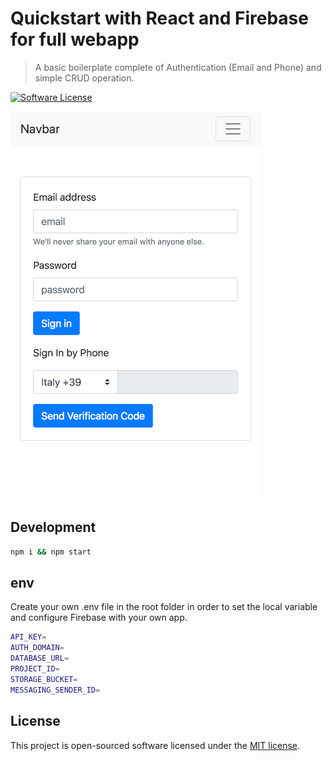 # Quickstart with React and Firebase for full webapp
> A basic boilerplate complete of Authentication (Email and Phone) and simple CRUD operation.

[![Software License](https://img.shields.io/badge/license-MIT-brightgreen.svg?style=flat)](LICENSE)


![alt text](https://raw.githubusercontent.com/spagnolodesign/firebase-react-quickstart/master/auth.png)

## Development

```bash
npm i && npm start
```
## env

Create your own .env file in the root folder in order to set the local variable and configure Firebase with your own app.
```bash
API_KEY=
AUTH_DOMAIN=
DATABASE_URL=
PROJECT_ID=
STORAGE_BUCKET=
MESSAGING_SENDER_ID=
```

## License

This project is open-sourced software licensed under the [MIT license](http://opensource.org/licenses/MIT).

